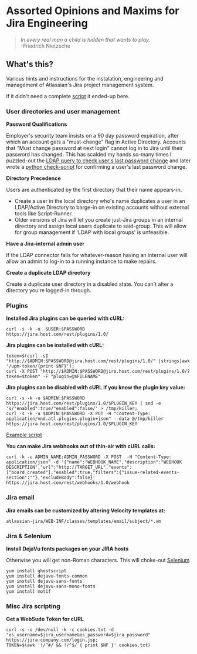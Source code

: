 # Assorted Opinions and Maxims for Jira Engineering

> *In every real man a child is hidden that wants to play.*  
> -Friedrich Nietzsche  

## What's this?
Various hints and instructions for the instalation, engineering and management of Atlassian's Jira project management system.  

If it didn't need a complete [script](https://github.com/lbonanomi/scripts/tree/master/jira) it ended-up here.


### User directories and user management

**Password Qualifications**

Employer's security team insists on a 90 day password expiration, after which an account gets a "must-change" flag in Active Directory. Accounts that "Must change password at next login" cannot log in to Jira until their password has changed. This has scalded my hands so-many times I puzzled-out the [LDAP query to check user's last password change](https://github.com/lbonanomi/notes/blob/master/active_directory/index.md) and later wrote a [python check-script](https://github.com/lbonanomi/scripts/blob/master/active_directory_last_password_reset.py) for confirming a user's last password change.


**Directory Precedence**

Users are authenticated by the first directory that their name appears-in. 

* Create a user in the local directory who's name duplicates a user in an LDAP/Active Directory to barge-in on existing accounts without external tools like Script-Runner.
* Older versions of Jira will let you create just-Jira groups in an internal directory and assign local users duplicate to said-group. This will allow for group management if 'LDAP with local groups' is unfeasible.


**Have a Jira-internal admin user**

If the LDAP connector fails for whatever-reason having an internal user will allow an admin to log-in to a running instance to make repairs.


 **Create a duplicate LDAP directory**

Create a duplicate user directory in a disabled state. You can't alter a directory you're logged-in through.


### Plugins

**Installed Jira plugins can be queried with cURL:**

```curl -s -k -u  $USER:$PASSWORD   https://jira.host.com/rest/plugins/1.0/```


**Jira plugins can be installed with cURL:**

```
token=$(curl -sI "http://$ADMIN:$PASSWORD@jira.host.com/rest/plugins/1.0/" |strings|awk '/upm-token/{print $NF}');
curl -X POST "http://$ADMIN:$PASSWORD@jira.host.com/rest/plugins/1.0/?token=$token" -F "plugin=@$FILENAME"
```


**Jira plugins can be disabled with cURL if you know the plugin key value:**

```
curl -s -k -u $ADMIN:$PASSWORD https://jira.host.com/rest/plugins/1.0/$PLUGIN_KEY | sed -e 's/"enabled":true/"enabled":false/' > /tmp/killer;
curl -s -k -u $ADMIN:$PASSWORD -X PUT -H "Content-Type: application/vnd.atl.plugins.plugin+json" --data @/tmp/killer https://jira.host.com/rest/plugins/1.0/$PLUGIN_KEY
```

[Example script](https://github.com/lbonanomi/scripts/blob/master/jira/sniper.sh)


**You can make Jira webhooks out of thin-air with cURL calls:**

```
curl -k -u ADMIN_NAME:ADMIN_PASSWORD -X POST  -H "Content-Type: application/json" -d '{"name":"WEBHOOK_NAME","description":"WEBHOOK DESCRIPTION","url":"http://TARGET_URL","events":["board_created"],"enabled":true,"filters":{"issue-related-events-section":""},"excludeBody":false}' https://jira.host.com/rest/webhooks/1.0/webhook
```


### Jira email

**Jira emails can be customized by altering Velocity templates at:**  
```
atlassian-jira/WEB-INF/classes/templates/email/subject/*.vm
```


### Jira & Selenium

**Install DejaVu fonts packages on your JIRA hosts**

Otherwise you will get non-Roman characters. This will choke-out [Selenium]()

```
yum install ghostscript
yum install dejavu-fonts-common
yum install dejavu-sans-fonts
yum install dejavu-sans-mono-fonts
yum install motif
```

### Misc Jira scripting

**Get a WebSudo Token for cURL**

```
curl -s -o /dev/null -k -c cookies.txt -d "os_username=$jira_username&os_password=$jira_password" https://jira.company.com/login.jsp;
TOKEN=$(awk '!/^#/ && !/^$/ { print $NF }' cookies.txt)
```
